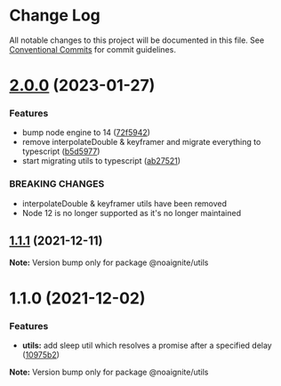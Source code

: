 # Change Log

All notable changes to this project will be documented in this file.
See [Conventional Commits](https://conventionalcommits.org) for commit guidelines.

# [2.0.0](https://github.com/noaignite/accelerator/compare/@noaignite/utils@1.1.1...@noaignite/utils@2.0.0) (2023-01-27)


### Features

* bump node engine to 14 ([72f5942](https://github.com/noaignite/accelerator/commit/72f594247b275a60b45890efc06d43c1241c6b24))
* remove interpolateDouble & keyframer and migrate everything to typescript ([b5d5977](https://github.com/noaignite/accelerator/commit/b5d59776de9e06a7f35860fd9bc790b346df1235))
* start migrating utils to typescript ([ab27521](https://github.com/noaignite/accelerator/commit/ab275211cfffb6e0f08938663a58bab6675be4d7))


### BREAKING CHANGES

* interpolateDouble & keyframer utils have been removed
* Node 12 is no longer supported as it's no longer maintained





## [1.1.1](https://github.com/noaignite/accelerator/compare/@noaignite/utils@1.1.0...@noaignite/utils@1.1.1) (2021-12-11)

**Note:** Version bump only for package @noaignite/utils





# 1.1.0 (2021-12-02)


### Features

* **utils:** add sleep util which resolves a promise after a specified delay ([10975b2](https://github.com/noaignite/oui/commit/10975b2bd14fbd8d98dc99ca65fa76257019f920))







**Note:** Version bump only for package @noaignite/utils
